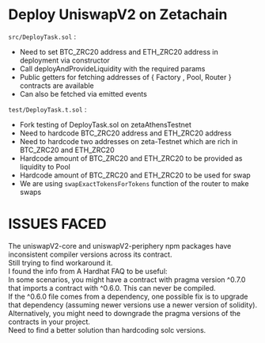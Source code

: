 # Deploy UniswapV2 on Zetachain
`src/DeployTask.sol` : 
- Need to set BTC_ZRC20 address and ETH_ZRC20 address in deployment via constructor
- Call deployAndProvideLiquidity with the required params
- Public getters for fetching addresses of { Factory , Pool, Router } contracts are available
- Can also be fetched via emitted events

`test/DeployTask.t.sol` :
- Fork testing of DeployTask.sol on zetaAthensTestnet
- Need to hardcode BTC_ZRC20 address and ETH_ZRC20 address
- Need to hardcode two addresses on zeta-Testnet which are rich in BTC_ZRC20 and ETH_ZRC20
- Hardcode amount of BTC_ZRC20 and ETH_ZRC20 to be provided as liquidity to Pool
- Hardcode amount of BTC_ZRC20 and ETH_ZRC20 to be used for swap
- We are using `swapExactTokensForTokens` function of the router to make swaps

# ISSUES FACED
The uniswapV2-core and uniswapV2-periphery npm packages have inconsistent compiler versions across its contract. </br>
Still trying to find workaround it. </br>
I found the info from A Hardhat FAQ to be useful: </br>
In some scenarios, you might have a contract with pragma version ^0.7.0 that imports a contract with ^0.6.0. This can never be compiled. </br>
If the ^0.6.0 file comes from a dependency, one possible fix is to upgrade that dependency (assuming newer versions use a newer version of solidity). </br>
Alternatively, you might need to downgrade the pragma versions of the contracts in your project. </br>
Need to find a better solution than hardcoding solc versions. </br>
